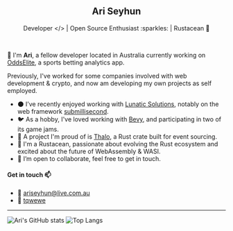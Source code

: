 <h2 align="center">Ari Seyhun</h2>
<p align="center">Developer &lt;/&gt; | Open Source Enthusiast :sparkles: | Rustacean 🦀</p>

<br />

👋 I'm **Ari**, a fellow developer located in Australia currently working on [OddsElite](https://oddselite.app), a sports betting analytics app.

Previously, I've worked for some companies involved with web development & crypto, and now am developing my own projects as self employed.

- 🌑 I’ve recently enjoyed working with [Lunatic Solutions](https://github.com/lunatic-solutions/lunatic), notably on the web framework [submillisecond](https://github.com/lunatic-solutions/submillisecond).
- 🐦 As a hobby, I've loved working with [Bevy](https://bevyengine.org/), and participating in two of its game jams.
- 🥷 A project I'm proud of is [Thalo](https://github.com/thalo-rs/thalo), a Rust crate built for event sourcing.
- 🦀 I'm a Rustacean, passionate about evolving the Rust ecosystem and excited about the future of WebAssembly & WASI.
- 👯 I’m open to collaborate, feel free to get in touch.

#### Get in touch 📫

  - 📧 [ariseyhun@live.com.au](mailto:ariseyhun@live.com.au)
  - 👾 [tqwewe](https://discordapp.com/users/232034545774362624)

---

![Ari's GitHub stats](https://github-readme-stats.vercel.app/api?username=tqwewe&count_private=true&show_icons=true&theme=github_dark) ![Top Langs](https://github-readme-stats.vercel.app/api/top-langs/?username=tqwewe&layout=compact&theme=github_dark&hide=html,css)
